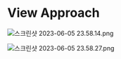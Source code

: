 # View Approach

![스크린샷 2023-06-05 23.58.14.png](View%20Approach%209d31db786e1f4150becd66b6b591e349/%25E1%2584%2589%25E1%2585%25B3%25E1%2584%258F%25E1%2585%25B3%25E1%2584%2585%25E1%2585%25B5%25E1%2586%25AB%25E1%2584%2589%25E1%2585%25A3%25E1%2586%25BA_2023-06-05_23.58.14.png)

![스크린샷 2023-06-05 23.58.27.png](View%20Approach%209d31db786e1f4150becd66b6b591e349/%25E1%2584%2589%25E1%2585%25B3%25E1%2584%258F%25E1%2585%25B3%25E1%2584%2585%25E1%2585%25B5%25E1%2586%25AB%25E1%2584%2589%25E1%2585%25A3%25E1%2586%25BA_2023-06-05_23.58.27.png)
